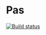 # Pas

[![Build status](https://ci.appveyor.com/api/projects/status/bknn28sf4g9wk30e?svg=true)](https://ci.appveyor.com/project/f3systems/pas)
